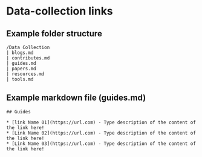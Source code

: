 # Data-collection links
## Example folder structure
```
/Data Collection
| blogs.md
| contributes.md
| guides.md
| papers.md
| resources.md
| tools.md
```
## Example markdown file (guides.md)

```
## Guides

* [link Name 01](https://url.com) - Type description of the content of the link here!
* [Link Name 02](https://url.com) - Type description of the content of the link here!
* [Link Name 03](https://url.com) - Type description of the content of the link here!
```
